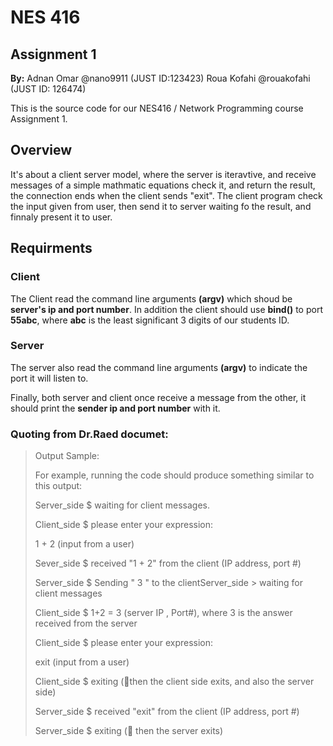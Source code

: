 # NES 416
## Assignment 1

**By:**
Adnan Omar @nano9911 (JUST ID:123423)
Roua Kofahi @rouakofahi (JUST ID: 126474)

This is the source code for our NES416 / Network Programming course Assignment 1.

## Overview
It's about a client server model, where the server is iteravtive, and receive messages of
a simple mathmatic equations check it, and return the result, the connection ends when the client
sends "exit". The client program check the input given from user, then send it to server waiting
fo the result, and finnaly present it to user.

## Requirments
### Client
The Client read the command line arguments **(argv)** which shoud be **server's ip and port number**.
In addition the client should use **bind()** to port **55abc**, where **abc** is the least
significant 3 digits of our students ID.
### Server
The server also read the command line arguments **(argv)** to indicate the port it will listen to.

Finally, both server and client once receive a message from the other, it should print
the **sender ip and port number** with it.


### Quoting from Dr.Raed documet:

> Output Sample:
> 
> For example, running the code should produce something similar to this output:
>
>   Server_side $ waiting for client messages.
>
>   Client_side $ please enter your expression:
>
>   1 + 2 (input from a user)
>
>   Sever_side $ received "1 + 2" from the client (IP address, port #)
>
>   Server_side $ Sending " 3 " to the clientServer_side > waiting for client messages
>
>   Client_side $ 1+2 = 3 (server IP , Port#), where 3 is the answer received from the server
>
>   Client_side $ please enter your expression:
>
>   exit (input from a user)
>
>   Client_side $ exiting (then the client side exits, and also the server side)
>
>   Server_side $ received "exit" from the client (IP address, port #)
>
>   Server_side $ exiting ( then the server exits)
